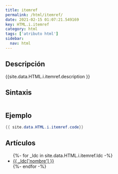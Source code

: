 ```yaml
---
title: itemref
permalink: /html/itemref/
date: 2021-02-15 01:07:21.549169
key: HTML.i.itemref
category: html
tags: ['atributo html']
sidebar: 
  nav: html
---
```


## Descripción
{{site.data.HTML.i.itemref.description }}

## Sintaxis
~~~html
~~~

## Ejemplo
~~~java
{{ site.data.HTML.i.itemref.code}}
~~~

## Artículos
<ul>
{%- for _ldc in site.data.HTML.i.itemref.ldc -%}
   <li>
       <a href="{{_ldc['url'] }}">{{ _ldc['nombre'] }}</a>
   </li>
{%- endfor -%}
</ul>
